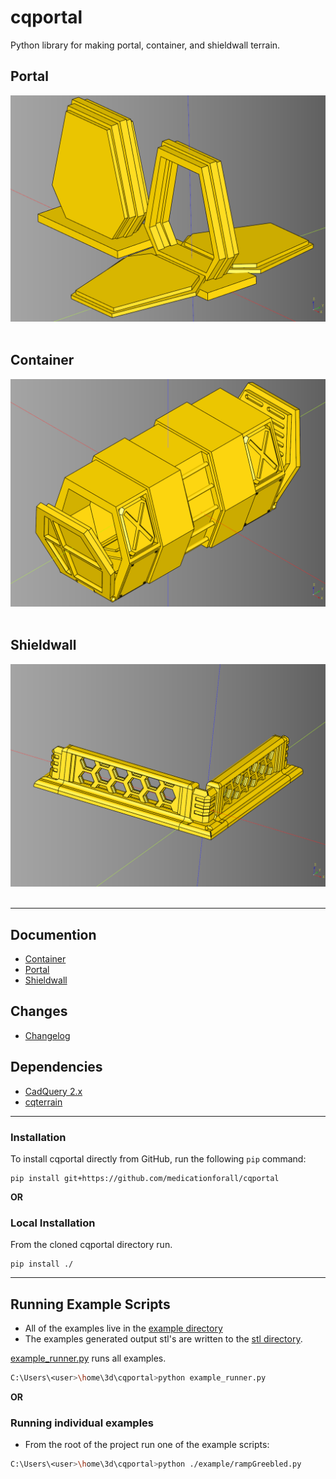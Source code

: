 # cqportal
Python library for making portal, container, and shieldwall terrain.

## Portal
[![](./documentation/image/portal/old/01.png)](documentation/portal.md)<br /><br />


## Container
[![](./documentation/image/container/31.png)](documentation/container.md)<br /><br />

## Shieldwall
[![](./documentation/image/shieldwall/48.png)](documentation/shieldwall.md)<br /><br />

---

## Documention
* [Container](documentation/container.md)
* [Portal](documentation/portal.md)
* [Shieldwall](documentation/shieldwall.md)
  

## Changes
* [Changelog](./changes.md)

## Dependencies
* [CadQuery 2.x](https://github.com/CadQuery/cadquery)
* [cqterrain](https://github.com/medicationforall/cqterrain)

---


### Installation
To install cqportal directly from GitHub, run the following `pip` command:

	pip install git+https://github.com/medicationforall/cqportal

**OR**

### Local Installation
From the cloned cqportal directory run.

	pip install ./


---

## Running Example Scripts

* All of the examples live in the [example directory](./example)
* The examples generated output stl's are written to the [stl directory](./stl).

[example_runner.py](example_runner.py) runs all examples.

``` bash
C:\Users\<user>\home\3d\cqportal>python example_runner.py
```

**OR**

### Running individual examples
* From the root of the project run one of the example scripts:
  
``` bash
C:\Users\<user>\home\3d\cqportal>python ./example/rampGreebled.py
```
